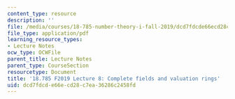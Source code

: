 ```yaml
---
content_type: resource
description: ''
file: /media/courses/18-785-number-theory-i-fall-2019/dcd7fdcde66ecd28c7ea36286c2458fd_MIT18_785F19_lec8.pdf
file_type: application/pdf
learning_resource_types:
- Lecture Notes
ocw_type: OCWFile
parent_title: Lecture Notes
parent_type: CourseSection
resourcetype: Document
title: '18.785 F2019 Lecture 8: Complete fields and valuation rings'
uid: dcd7fdcd-e66e-cd28-c7ea-36286c2458fd
---
```

